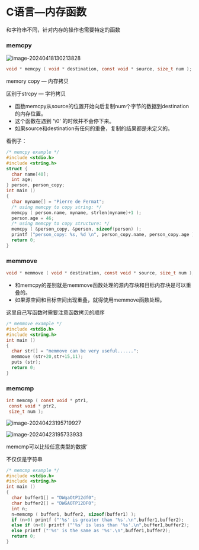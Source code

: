 # C语言—内存函数

和字符串不同，针对内存的操作也需要特定的函数

### memcpy

![image-20240418130213828](https://gitee.com/jason_pei/typora-bed/raw/master/image/202404181316242.png)

```c
void * memcpy ( void * destination, const void * source, size_t num );
```

memory copy  — 内存拷贝

区别于strcpy — 字符拷贝

* 函数memcpy从source的位置开始向后复制num个字节的数据到destination的内存位置。
* 这个函数在遇到 '\0' 的时候并不会停下来。
* 如果source和destination有任何的重叠，复制的结果都是未定义的。

看例子：

```c
/* memcpy example */
#include <stdio.h>
#include <string.h>
struct {
  char name[40];
  int age;
} person, person_copy;
int main ()
{
  char myname[] = "Pierre de Fermat";
  /* using memcpy to copy string: */
  memcpy ( person.name, myname, strlen(myname)+1 );
  person.age = 46;
  /* using memcpy to copy structure: */
  memcpy ( &person_copy, &person, sizeof(person) );
  printf ("person_copy: %s, %d \n", person_copy.name, person_copy.age );
  return 0;
}
```

### memmove

```c
void * memmove ( void * destination, const void * source, size_t num );
```

* 和memcpy的差别就是memmove函数处理的源内存块和目标内存块是可以重叠的。 
* 如果源空间和目标空间出现重叠，就得使用memmove函数处理。

这里自己写函数时需要注意函数拷贝的顺序

```c
/* memmove example */
#include <stdio.h>
#include <string.h>
int main ()
{
  char str[] = "memmove can be very useful......";
  memmove (str+20,str+15,11);
  puts (str);
  return 0;
}
```

### memcmp

```c
int memcmp ( const void * ptr1, 
 const void * ptr2, 
 size_t num );
```

![image-20240423195719927](https://gitee.com/jason_pei/typora-bed/raw/master/image/202404231957995.png)

![image-20240423195733933](https://gitee.com/jason_pei/typora-bed/raw/master/image/202404231957969.png)

memcmp可以比较任意类型的数据‘

不仅仅是字符串

```c
/* memcmp example */
#include <stdio.h>
#include <string.h>
int main ()
{
  char buffer1[] = "DWgaOtP12df0";
  char buffer2[] = "DWGAOTP12DF0";
  int n;
  n=memcmp ( buffer1, buffer2, sizeof(buffer1) );
  if (n>0) printf ("'%s' is greater than '%s'.\n",buffer1,buffer2);
  else if (n<0) printf ("'%s' is less than '%s'.\n",buffer1,buffer2);
  else printf ("'%s' is the same as '%s'.\n",buffer1,buffer2);
  return 0;
}
```

